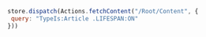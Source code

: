 ```javascript
store.dispatch(Actions.fetchContent("/Root/Content", {
 query: "TypeIs:Article .LIFESPAN:ON"
}))
```
